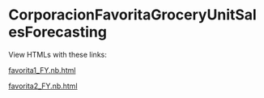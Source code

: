 # CorporacionFavoritaGroceryUnitSalesForecasting

View HTMLs with these links:

[favorita1_FY.nb.html](https://htmlpreview.github.io/?https://raw.githubusercontent.com/fannieywf/CorporacionFavoritaGroceryUnitSalesForecasting/blob/main/favorita1_FY.nb.html)

[favorita2_FY.nb.html](https://htmlpreview.github.io/?https://raw.githubusercontent.com/fannieywf/CorporacionFavoritaGroceryUnitSalesForecasting/blob/main/favorita2_FY.nb.html)
